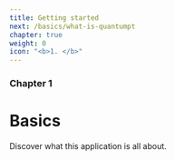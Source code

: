 ```yaml
---
title: Getting started
next: /basics/what-is-quantumpt
chapter: true
weight: 0
icon: "<b>1. </b>"
---
```


### Chapter 1

# Basics

Discover what this application is all about.
